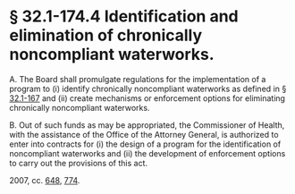 # § 32.1-174.4 Identification and elimination of chronically noncompliant waterworks.

<p>A. The Board shall promulgate regulations for the implementation of a program to (i) identify chronically noncompliant waterworks as defined in § <a href='http://law.lis.virginia.gov/vacode/32.1-167/'>32.1-167</a> and (ii) create mechanisms or enforcement options for eliminating chronically noncompliant waterworks.</p><p>B. Out of such funds as may be appropriated, the Commissioner of Health, with the assistance of the Office of the Attorney General, is authorized to enter into contracts for (i) the design of a program for the identification of noncompliant waterworks and (ii) the development of enforcement options to carry out the provisions of this act.</p><p>2007, cc. <a href='http://lis.virginia.gov/cgi-bin/legp604.exe?071+ful+CHAP0648'>648</a>, <a href='http://lis.virginia.gov/cgi-bin/legp604.exe?071+ful+CHAP0774'>774</a>.</p>